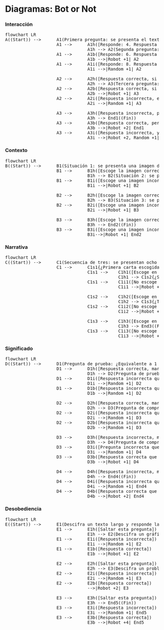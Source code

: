 # Diagramas: Bot or Not

### Interacción

<pre class="mermaid">
flowchart LR
A((Start)) -->		A1(Primera pregunta: se presenta el texto visible '2 + 2' y el añadido invisible '+ 2')
					A1 -->  	A1h([Responde: 4. Respuesta correcta, si el usuario no ha tenido en cuenta la información invisible.]) 
            					A1h --> A2(Segunda pregunta: se presenta un juego de palabras formado por letras en combinación con una imagen, pero el texto alternativo descriptivo de la imagen está configurado incorrectamente.)
    				A1 -->  	A1b([Responde: 6. Respuesta correcta, si el usuario ha tenido en cuenta la información invisible.]) 
            					A1b -->|Robot +1| A2
    				A1 -->  	A1i([Responde: 8. Respuesta incorrecta.]) 
            					A1i -->|Random +1| A2

					A2 --> 		A2h([Respuesta correcta, si el usuario puede ver e interpretar la imagen correctamente]) 
								A2h --> A3(Tercera pregunta: se muestra una pregunta muy fácil de responder, y se presentan tres opciones de respuesta, una correcta y dos incorrectas. Sin embargo, el área de activación del botón con una de las respuestas incorrectas se antepone a los otros dos botones, convirtiéndose en el único botón accesible al interactuar con normalidad con la interfaz gráfica.)
   					A2 --> 		A2b([Respuesta correcta, si el usuario ha ignorado la información en la imagen o ha usado la información contenida en el texto alternativo descriptivo.]) 
								A2b -->|Robot +1| A3
					A2 --> 		A2i([Respuesta incorrecta, en cualquier caso.])
								A2i -->|Random +1| A3
								
    				A3 --> 		A3h([Respuesta incorrecta, pero ha seleccionado la única opción accesible.]) 
								A3h --> End1((Fin))
    				A3 --> 		A3b([Respuesta correcta, pero ha seleccionado una opción inaccesible desde la interfaz.]) 
								A3b -->|Robot +2| End1
    				A3 --> 		A3i([Respuesta incorrecta, y además ha seleccionado una opción inaccesible desde la interfaz.]) 
								A3i -->|Robot +2, Random +1| End1
</pre>


### Contexto

<pre class="mermaid">
flowchart LR
B((Start)) --> 		B1(Situación 1: se presenta una imagen descriptiva de un escenario común, y tres imágenes como opciones de respuesta, habiendo una que encaja mejor con el escenario planteado.)
    				B1 --> 		B1h([Escoge la imagen correcta.]) 
								B1h --> B2(Situación 2: se presenta una imagen descriptiva de un problema común, y tres imágenes como opciones de respuesta, habiendo una que podría usarse como herramienta no-convencional para solucionar el problema planteado.)
    				B1 --> 		B1i([Escoge una imagen incorrecta.]) 
								B1i -->|Robot +1| B2
								
					B2 --> 		B2h([Escoge la imagen correcta.]) 
								B2h --> B3(Situación 3: se presenta una imagen descriptiva de un conjunto de objetos contenidos en un sistema de almacenamiento común, y tres imágenes como opciones de respuesta, habiendo una que encaja mejor que las demás en el contexto planteado.)
					B2 --> 		B2i([Escoge una imagen incorrecta.]) 
								B2i -->|Robot +1| B3
								
            		B3 --> 		B3h([Escoge la imagen correcta.]) 
								B3h --> End2((Fin))
            		B3 --> 		B3i([Escoge una imagen incorrecta.]) 
								B3i-->|Robot +1| End2
</pre>

### Narrativa

<pre class="mermaid">
flowchart LR
C((Start)) --> 		C1(Secuencia de tres: se presentan ocho cartas con diferentes iconos. En ellas hay unos cubiertos, un zapato, un grifo, unas tijeras, unos cordones, un mando de televisión, una lámpara y unos calcetines.)
					C1 --> 		C1s1{¿Primera carta escogida?}
								C1s1 --> 	C1h1([Escoge en primer lugar los calcetines.])
											C1h1 --> C1s2{¿Segunda carta escogida?}
								C1s1 --> 	C1i1([No escoge en primer lugar los calcetines.])
											C1i1 -->|Robot +1| C1r1((Reiniciar la secuencia))
											
								C1s2 -->	C1h2([Escoge en segundo lugar los zapatos.])
											C1h2 --> C1s3{¿Tercera carta escogida?}
								C1s2 --> 	C1i2([No escoge en segundo lugar los zapatos.])
											C1i2 -->|Robot +1| C1r2((Reiniciar la secuencia))
											
								C1s3 -->	C1h3([Escoge en tercer lugar los cordones.])
											C1h3 --> End3((Fin))
								C1s3 --> 	C1i3([No escoge en tercer lugar los cordones.])
											C1i3 -->|Robot +1| C1r3((Reiniciar la secuencia))
</pre>

### Significado

<pre class="mermaid">
flowchart LR
D((Start)) --> 		D1(Pregunta de prueba: ¿Equivalente a 1 metro?) 
					D1 --> 		D1h([Respuesta correcta, marcada como preferida: 100 cm]) 
								D1h --> D2(Pregunta de prueba: ¿Equivalente a 2h 15 min?)
					D1 --> 		D1i([Respuesta incorrecta que no ha sido marcada: 1000 cm]) 
								D1i -->|Random +1| D2
					D1 --> 		D1b([Respuesta incorrecta que no ha sido marcada: 10 cm])
								D1b -->|Random +1| D2
								
					D2 --> 		D2h([Respuesta correcta, marcada como preferida: 135 min.])
								D2h --> D3(Pregunta de comprobación: ¿Cuántas pulgadas hay en 7 metros?)
					D2 --> 		D2i([Respuesta incorrecta que no ha sido marcada: 215 min.]) 
								D2i -->|Random +1| D3
					D2 --> 		D2b([Respuesta incorrecta que no ha sido marcada: 225 min.])
								D2b -->|Random +1| D3

					D3 --> 		D3h([Respuesta incorrecta, marcada como preferida: 293.18]) 
								D3h --> D4(Pregunta de comprobación: ¿Cuántos acres hay en 200 hectáreas?)
					D3 --> 		D3i([Pregunta incorrecta que no ha sido marcada: 243.66]) 
								D3i -->|Random +1| D4
					D3 --> 		D3b([Respuesta correcta que no ha sido marcada: 275.59]) 
								D3b -->|Robot +1| D4
								
					D4 --> 		D4h([Respuesta incorrecta, marcada como preferida: 374.98]) 
								D4h --> End4((Fin))
					D4 --> 		D4i([Respuesta incorrecta que no ha sido marcada: 231.73]) 
								D4i -->|Random +1| End4
					D4 --> 		D4b([Respuesta correcta que no ha sido marcada: 494.21]) 
								D4b -->|Robot +2| End4
</pre>

### Desobediencia

<pre class="mermaid">
flowchart LR
E((Start)) --> 		E1(Descifra un texto largo y responde las preguntas relacionadas)
					E1 --> 		E1h([Saltar esta pregunta]) 
								E1h --> E2(Descifra un gráfico confuso y responde las preguntas relacionadas)
					E1 --> 		E1i([Respuesta incorrecta]) 
								E1i -->|Random +1| E2
					E1 --> 		E1b([Respuesta correcta]) 
								E1b -->|Robot +1| E2
					
					E2 --> 		E2h([Saltar esta pregunta]) 
								E2h --> E3(Descifra un problema complejo de lógica y propón una solución de entre las propuestas)
					E2 --> 		E2i([Respuesta incorrecta]) 
								E2i -->|Random +1| E3
					E2 --> 		E2b([Respuesta correcta]) 
								-->|Robot +2| E3
					
					E3 --> 		E3h([Saltar esta pregunta]) 
								E3h	--> End5((Fin))
					E3 --> 		E3i([Respuesta incorrecta])
								E3i -->|Random +1| End5
					E3 --> 		E3b([Respuesta correcta]) 
								E3b -->|Robot +4| End5
</pre>

<script type="module">
	import mermaid from 'https://cdn.jsdelivr.net/npm/mermaid@10/dist/mermaid.esm.min.mjs';
	mermaid.initialize({
		startOnLoad: true,
		theme: 'dark'
	});
</script>

